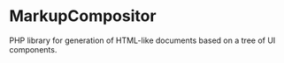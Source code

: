 # MarkupCompositor
PHP library for generation of HTML-like documents based on a tree of UI components.
